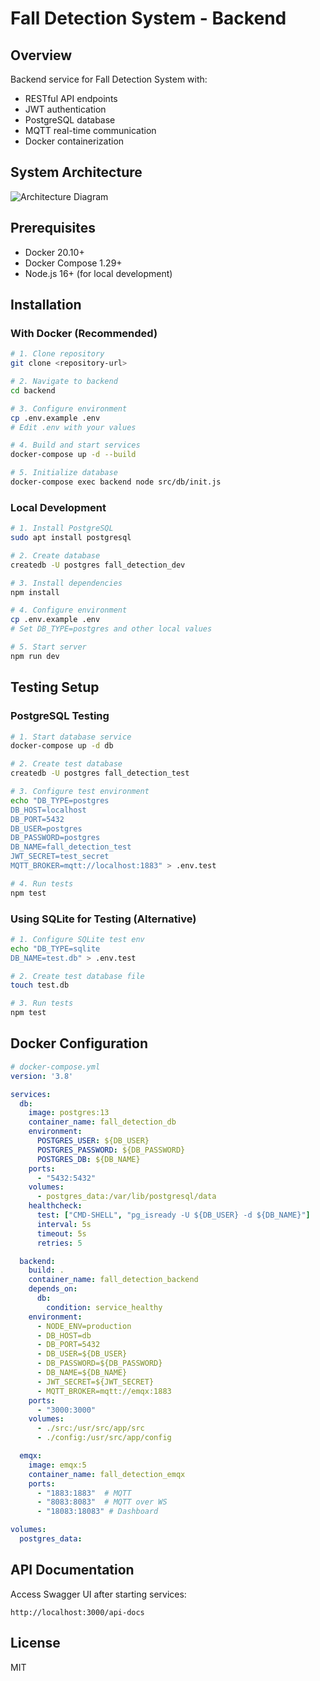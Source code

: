 # Fall Detection System - Backend

## Overview
Backend service for Fall Detection System with:
- RESTful API endpoints
- JWT authentication
- PostgreSQL database
- MQTT real-time communication
- Docker containerization

## System Architecture
![Architecture Diagram](docs/architecture.png)

## Prerequisites
- Docker 20.10+
- Docker Compose 1.29+
- Node.js 16+ (for local development)

## Installation

### With Docker (Recommended)
```bash
# 1. Clone repository
git clone <repository-url>

# 2. Navigate to backend
cd backend

# 3. Configure environment
cp .env.example .env
# Edit .env with your values

# 4. Build and start services
docker-compose up -d --build

# 5. Initialize database
docker-compose exec backend node src/db/init.js
```

### Local Development
```bash
# 1. Install PostgreSQL
sudo apt install postgresql

# 2. Create database
createdb -U postgres fall_detection_dev

# 3. Install dependencies
npm install

# 4. Configure environment
cp .env.example .env
# Set DB_TYPE=postgres and other local values

# 5. Start server
npm run dev
```

## Testing Setup

### PostgreSQL Testing
```bash
# 1. Start database service
docker-compose up -d db

# 2. Create test database
createdb -U postgres fall_detection_test

# 3. Configure test environment
echo "DB_TYPE=postgres
DB_HOST=localhost
DB_PORT=5432
DB_USER=postgres
DB_PASSWORD=postgres
DB_NAME=fall_detection_test
JWT_SECRET=test_secret
MQTT_BROKER=mqtt://localhost:1883" > .env.test

# 4. Run tests
npm test
```

### Using SQLite for Testing (Alternative)
```bash
# 1. Configure SQLite test env
echo "DB_TYPE=sqlite
DB_NAME=test.db" > .env.test

# 2. Create test database file
touch test.db

# 3. Run tests
npm test
```

## Docker Configuration
```yaml
# docker-compose.yml
version: '3.8'

services:
  db:
    image: postgres:13
    container_name: fall_detection_db
    environment:
      POSTGRES_USER: ${DB_USER}
      POSTGRES_PASSWORD: ${DB_PASSWORD}
      POSTGRES_DB: ${DB_NAME}
    ports:
      - "5432:5432"
    volumes:
      - postgres_data:/var/lib/postgresql/data
    healthcheck:
      test: ["CMD-SHELL", "pg_isready -U ${DB_USER} -d ${DB_NAME}"]
      interval: 5s
      timeout: 5s
      retries: 5

  backend:
    build: .
    container_name: fall_detection_backend
    depends_on:
      db:
        condition: service_healthy
    environment:
      - NODE_ENV=production
      - DB_HOST=db
      - DB_PORT=5432
      - DB_USER=${DB_USER}
      - DB_PASSWORD=${DB_PASSWORD}
      - DB_NAME=${DB_NAME}
      - JWT_SECRET=${JWT_SECRET}
      - MQTT_BROKER=mqtt://emqx:1883
    ports:
      - "3000:3000"
    volumes:
      - ./src:/usr/src/app/src
      - ./config:/usr/src/app/config

  emqx:
    image: emqx:5
    container_name: fall_detection_emqx
    ports:
      - "1883:1883"  # MQTT
      - "8083:8083"  # MQTT over WS
      - "18083:18083" # Dashboard

volumes:
  postgres_data:
```

## API Documentation
Access Swagger UI after starting services:
```
http://localhost:3000/api-docs
```

## License
MIT
